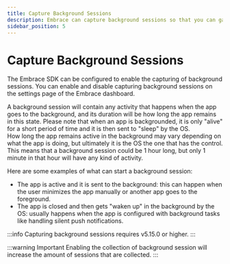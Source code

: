 ```yaml
---
title: Capture Background Sessions
description: Embrace can capture background sessions so that you can gain insight into user experiences that are affected by events that happen in the background.
sidebar_position: 5
---
```


# Capture Background Sessions

The Embrace SDK can be configured to enable the capturing of background sessions. You can enable and disable capturing background sessions on the settings page of the Embrace dashboard.

A background session will contain any activity that happens when the app goes to the background, and its duration will be how long the app remains in this state.
Please note that when an app is backgrounded, it is only "alive" for a short period of time and it is then sent to "sleep" by the OS.  
How long the app remains active in the background may vary depending on what the app is doing, but ultimately it is the OS the one that has the control.
This means that a background session could be 1 hour long, but only 1 minute in that hour will have any kind of activity.

Here are some examples of what can start a background session:
- The app is active and it is sent to the background: this can happen when the user minimizes the app manually or another app goes to the foreground.
- The app is closed and then gets "waken up" in the background by the OS: usually happens when the app is configured with background tasks like handling silent push notifications.  

:::info
Capturing background sessions requires v5.15.0 or higher.
:::

:::warning Important
Enabling the collection of background session will increase the amount of sessions that are collected.
:::
